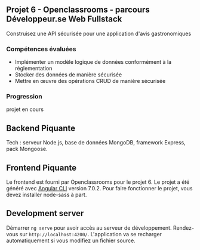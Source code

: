 ## Projet 6 - Openclassrooms - parcours Développeur.se Web Fullstack

Construisez une API sécurisée pour une application d'avis gastronomiques

### Compétences évaluées

- Implémenter un modèle logique de données conformément à la réglementation
- Stocker des données de manière sécurisée
- Mettre en œuvre des opérations CRUD de manière sécurisée

### Progression

projet en cours

## Backend Piquante

Tech : serveur Node.js, base de données MongoDB, framework Express, pack Mongoose.

## Frontend Piquante

Le frontend est fourni par Openclassrooms pour le projet 6.
Le projet a été généré avec [Angular CLI](https://github.com/angular/angular-cli) version 7.0.2.
Pour faire fonctionner le projet, vous devez installer node-sass à part.

## Development server

Démarrer `ng serve` pour avoir accès au serveur de développement. Rendez-vous sur `http://localhost:4200/`. L'application va se recharger automatiquement si vous modifiez un fichier source.
